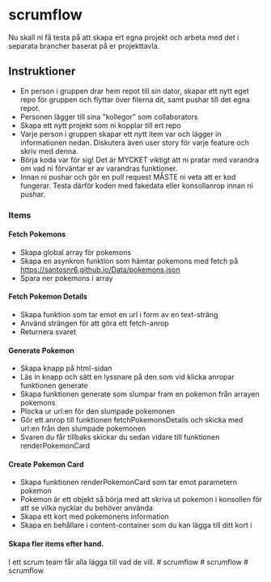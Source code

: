 # scrumflow
Nu skall ni få testa på att skapa ert egna projekt och arbeta med det i separata brancher baserat på er projekttavla. 

## Instruktioner
- En person i gruppen drar hem repot till sin dator, skapar ett nytt eget repo för gruppen och flyttar över filerna dit, samt pushar till det egna repot.
- Personen lägger till sina "kollegor" som collaborators
- Skapa ett nytt projekt som ni kopplar till ert repo
- Varje person i gruppen skapar ett nytt item var och lägger in informationen nedan. Diskutera även user story för varje feature och skriv med denna.
- Börja koda var för sig! Det är MYCKET viktigt att ni pratar med varandra om vad ni förväntar er av varandras funktioner.
- Innan ni pushar och gör en pull request MÅSTE ni veta att er kod fungerar. Testa därför koden med fakedata eller konsollanrop innan ni pushar.

### Items
#### Fetch Pokemons
* Skapa global array för pokemons
* Skapa en asynkron funktion som hämtar pokemons med fetch på https://santosnr6.github.io/Data/pokemons.json
* Spara ner pokemons i array

#### Fetch Pokemon Details
* Skapa funktion som tar emot en url i form av en text-sträng
* Använd strängen för att göra ett fetch-anrop
* Returnera svaret

#### Generate Pokemon
* Skapa knapp på html-sidan
* Läs in knapp och sätt en lyssnare på den som vid klicka anropar funktionen generate
* Skapa funktionen generate som slumpar fram en pokemon från arrayen pokemons
* Plocka ur url:en för den slumpade pokemonen
* Gör ett anrop till funktionen fetchPokemonsDetails och skicka med url:en från den slumpade pokemonen
* Svaren du får tillbaks skickar du sedan vidare till funktionen renderPokemonCard

#### Create Pokemon Card
* Skapa funktionen renderPokemonCard som tar emot parametern pokemon
* Pokemon är ett objekt så börja med att skriva ut pokemon i konsollen för att se vilka nycklar du behöver använda
* Skapa ett kort med pokemonens information
* Skapa en behållare i content-container som du kan lägga till ditt kort i

#### Skapa fler items efter hand. 
I ett scrum team får alla lägga till vad de vill.
#   s c r u m f l o w  
 #   s c r u m f l o w  
 #   s c r u m f l o w  
 